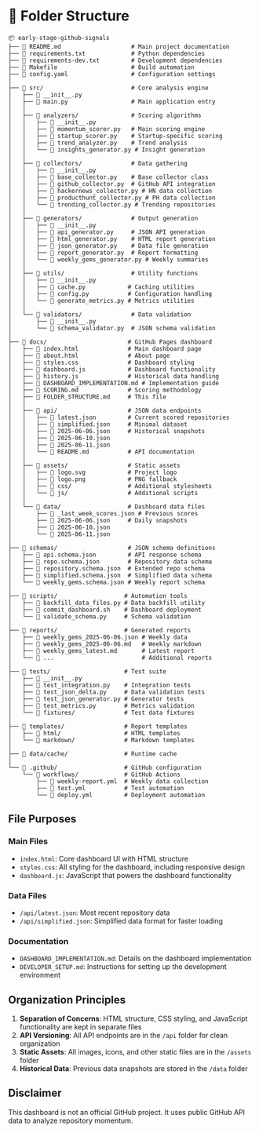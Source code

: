 # 📁 Folder Structure

```
📦 early-stage-github-signals
├── 📄 README.md                    # Main project documentation
├── 📄 requirements.txt             # Python dependencies
├── 📄 requirements-dev.txt         # Development dependencies
├── 📄 Makefile                     # Build automation
├── 📄 config.yaml                  # Configuration settings
│
├── 📂 src/                         # Core analysis engine
│   ├── 📄 __init__.py
│   ├── 📄 main.py                  # Main application entry
│   │
│   ├── 📂 analyzers/               # Scoring algorithms
│   │   ├── 📄 __init__.py
│   │   ├── 📄 momentum_scorer.py   # Main scoring engine
│   │   ├── 📄 startup_scorer.py    # Startup-specific scoring
│   │   ├── 📄 trend_analyzer.py    # Trend analysis
│   │   └── 📄 insights_generator.py # Insight generation
│   │
│   ├── 📂 collectors/              # Data gathering
│   │   ├── 📄 __init__.py
│   │   ├── 📄 base_collector.py    # Base collector class
│   │   ├── 📄 github_collector.py  # GitHub API integration
│   │   ├── 📄 hackernews_collector.py # HN data collection
│   │   ├── 📄 producthunt_collector.py # PH data collection
│   │   └── 📄 trending_collector.py # Trending repositories
│   │
│   ├── 📂 generators/              # Output generation
│   │   ├── 📄 __init__.py
│   │   ├── 📄 api_generator.py     # JSON API generation
│   │   ├── 📄 html_generator.py    # HTML report generation
│   │   ├── 📄 json_generator.py    # Data file generation
│   │   ├── 📄 report_generator.py  # Report formatting
│   │   └── 📄 weekly_gems_generator.py # Weekly summaries
│   │
│   ├── 📂 utils/                   # Utility functions
│   │   ├── 📄 __init__.py
│   │   ├── 📄 cache.py            # Caching utilities
│   │   ├── 📄 config.py           # Configuration handling
│   │   └── 📄 generate_metrics.py # Metrics utilities
│   │
│   └── 📂 validators/              # Data validation
│       ├── 📄 __init__.py
│       └── 📄 schema_validator.py  # JSON schema validation
│
├── 📂 docs/                       # GitHub Pages dashboard
│   ├── 📄 index.html              # Main dashboard page
│   ├── 📄 about.html              # About page
│   ├── 📄 styles.css              # Dashboard styling
│   ├── 📄 dashboard.js            # Dashboard functionality
│   ├── 📄 history.js              # Historical data handling
│   ├── 📄 DASHBOARD_IMPLEMENTATION.md # Implementation guide
│   ├── 📄 SCORING.md              # Scoring methodology
│   ├── 📄 FOLDER_STRUCTURE.md     # This file
│   │
│   ├── 📂 api/                    # JSON data endpoints
│   │   ├── 📄 latest.json         # Current scored repositories
│   │   ├── 📄 simplified.json     # Minimal dataset
│   │   ├── 📄 2025-06-06.json     # Historical snapshots
│   │   ├── 📄 2025-06-10.json
│   │   ├── 📄 2025-06-11.json
│   │   └── 📄 README.md           # API documentation
│   │
│   ├── 📂 assets/                 # Static assets
│   │   ├── 📄 logo.svg            # Project logo
│   │   ├── 📄 logo.png            # PNG fallback
│   │   ├── 📂 css/                # Additional stylesheets
│   │   └── 📂 js/                 # Additional scripts
│   │
│   └── 📂 data/                   # Dashboard data files
│       ├── 📄 _last_week_scores.json # Previous scores
│       ├── 📄 2025-06-06.json     # Daily snapshots
│       ├── 📄 2025-06-10.json
│       └── 📄 2025-06-11.json
│
├── 📂 schemas/                    # JSON schema definitions
│   ├── 📄 api.schema.json         # API response schema
│   ├── 📄 repo.schema.json        # Repository data schema
│   ├── 📄 repository.schema.json  # Extended repo schema
│   ├── 📄 simplified.schema.json  # Simplified data schema
│   └── 📄 weekly_gems.schema.json # Weekly report schema
│
├── 📂 scripts/                   # Automation tools
│   ├── 📄 backfill_data_files.py # Data backfill utility
│   ├── 📄 commit_dashboard.sh    # Dashboard deployment
│   └── 📄 validate_schema.py     # Schema validation
│
├── 📂 reports/                   # Generated reports
│   ├── 📄 weekly_gems_2025-06-06.json # Weekly data
│   ├── 📄 weekly_gems_2025-06-06.md   # Weekly markdown
│   ├── 📄 weekly_gems_latest.md       # Latest report
│   └── 📄 ...                         # Additional reports
│
├── 📂 tests/                     # Test suite
│   ├── 📄 __init__.py
│   ├── 📄 test_integration.py    # Integration tests
│   ├── 📄 test_json_delta.py     # Data validation tests
│   ├── 📄 test_json_generator.py # Generator tests
│   ├── 📄 test_metrics.py        # Metrics validation
│   └── 📂 fixtures/              # Test data fixtures
│
├── 📂 templates/                 # Report templates
│   ├── 📂 html/                  # HTML templates
│   └── 📂 markdown/              # Markdown templates
│
├── 📂 data/cache/                # Runtime cache
│
└── 📂 .github/                   # GitHub configuration
    └── 📂 workflows/             # GitHub Actions
        ├── 📄 weekly-report.yml  # Weekly data collection
        ├── 📄 test.yml           # Test automation
        └── 📄 deploy.yml         # Deployment automation
```

## File Purposes

### Main Files
- `index.html`: Core dashboard UI with HTML structure
- `styles.css`: All styling for the dashboard, including responsive design
- `dashboard.js`: JavaScript that powers the dashboard functionality

### Data Files
- `/api/latest.json`: Most recent repository data
- `/api/simplified.json`: Simplified data format for faster loading

### Documentation
- `DASHBOARD_IMPLEMENTATION.md`: Details on the dashboard implementation
- `DEVELOPER_SETUP.md`: Instructions for setting up the development environment

## Organization Principles

1. **Separation of Concerns**: HTML structure, CSS styling, and JavaScript functionality are kept in separate files
2. **API Versioning**: All API endpoints are in the `/api` folder for clean organization
3. **Static Assets**: All images, icons, and other static files are in the `/assets` folder
4. **Historical Data**: Previous data snapshots are stored in the `/data` folder

## Disclaimer

This dashboard is not an official GitHub project. It uses public GitHub API data to analyze repository momentum.
